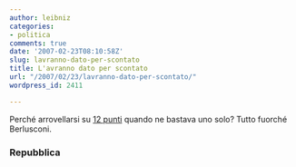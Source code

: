 ```yaml
---
author: leibniz
categories:
- politica
comments: true
date: '2007-02-23T08:10:58Z'
slug: lavranno-dato-per-scontato
title: L'avranno dato per scontato
url: "/2007/02/23/lavranno-dato-per-scontato/"
wordpress_id: 2411

---
```

Perché arrovellarsi su [12 punti](http://www.repubblica.it/2007/02/sezioni/politica/governo-battuto-2/i-dodici-punti-di-prodi/i-dodici-punti-di-prodi.html) quando ne bastava uno solo? Tutto fuorché Berlusconi.


### Repubblica
